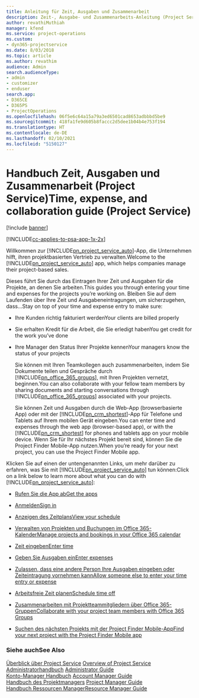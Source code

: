 ```yaml
---
title: Anleitung für Zeit, Ausgaben und Zusammenarbeit
description: Zeit-, Ausgabe- und Zusammenarbeits-Anleitung (Project Service)
author: revathiMuthiah
manager: kfend
ms.service: project-operations
ms.custom:
- dyn365-projectservice
ms.date: 8/03/2018
ms.topic: article
ms.author: revathim
audience: Admin
search.audienceType:
- admin
- customizer
- enduser
search.app:
- D365CE
- D365PS
- ProjectOperations
ms.openlocfilehash: 06f5e6c64a15a79a3ed6501cad8653adbbbd5be9
ms.sourcegitcommit: 418fa1fe9d605b8faccc2d5dee1b04b4e753f194
ms.translationtype: HT
ms.contentlocale: de-DE
ms.lasthandoff: 02/10/2021
ms.locfileid: "5150127"
---
```

# <a name="time-expense-and-collaboration-guide-project-service"></a><span data-ttu-id="47e10-103">Handbuch Zeit, Ausgaben und Zusammenarbeit (Project Service)</span><span class="sxs-lookup"><span data-stu-id="47e10-103">Time, expense, and collaboration guide (Project Service)</span></span>

[!include [banner](../includes/psa-now-project-operations.md)]

[!INCLUDE[cc-applies-to-psa-app-1x-2x](../includes/cc-applies-to-psa-app-1x-2x.md)]

<span data-ttu-id="47e10-104">Willkommen zur [!INCLUDE[pn_project_service_auto](../includes/pn-project-service-auto.md)]-App, die Unternehmen hilft, ihren projektbasierten Vertrieb zu verwalten.</span><span class="sxs-lookup"><span data-stu-id="47e10-104">Welcome to the [!INCLUDE[pn_project_service_auto](../includes/pn-project-service-auto.md)] app, which helps companies manage their project-based sales.</span></span> 
  
 <span data-ttu-id="47e10-105">Dieses führt Sie durch das Eintragen Ihrer Zeit und Ausgaben für die Projekte, an denen Sie arbeiten.</span><span class="sxs-lookup"><span data-stu-id="47e10-105">This guides you through entering your time and expenses for the projects you’re working on.</span></span> <span data-ttu-id="47e10-106">Bleiben Sie auf dem Laufenden über Ihre Zeit und Ausgabeneintragungen, um sicherzugehen, dass…</span><span class="sxs-lookup"><span data-stu-id="47e10-106">Stay on top of your time and expense entry to make sure:</span></span>  
  
- <span data-ttu-id="47e10-107">Ihre Kunden richtig fakturiert werden</span><span class="sxs-lookup"><span data-stu-id="47e10-107">Your clients are billed properly</span></span>  
  
- <span data-ttu-id="47e10-108">Sie erhalten Kredit für die Arbeit, die Sie erledigt haben</span><span class="sxs-lookup"><span data-stu-id="47e10-108">You get credit for the work you’ve done</span></span>  
  
- <span data-ttu-id="47e10-109">Ihre Manager den Status Ihrer Projekte kennen</span><span class="sxs-lookup"><span data-stu-id="47e10-109">Your managers know the status of your projects</span></span>  
  
  <span data-ttu-id="47e10-110">Sie können mit Ihren Teamkollegen auch zusammenarbeiten, indem Sie Dokumente teilen und Gespräche durch [!INCLUDE[pn_office_365_groups](../includes/pn-office-365-groups.md)], mit Ihren Projekten vernetzt, beginnen.</span><span class="sxs-lookup"><span data-stu-id="47e10-110">You can also collaborate with your fellow team members by sharing documents and starting conversations through [!INCLUDE[pn_office_365_groups](../includes/pn-office-365-groups.md)] associated with your projects.</span></span>  
  
  <span data-ttu-id="47e10-111">Sie können Zeit und Ausgaben durch die Web-App (browserbasierte App) oder mit der [!INCLUDE[pn_crm_shortest](../includes/pn-crm-shortest.md)]-App für Telefone und Tablets auf Ihrem mobilen Gerät eingeben.</span><span class="sxs-lookup"><span data-stu-id="47e10-111">You can enter time and expenses through the web app (browser-based app), or with the [!INCLUDE[pn_crm_shortest](../includes/pn-crm-shortest.md)] for phones and tablets app on your mobile device.</span></span> <span data-ttu-id="47e10-112">Wenn Sie für Ihr nächstes Projekt bereit sind, können Sie die Project Finder Mobile-App nutzen.</span><span class="sxs-lookup"><span data-stu-id="47e10-112">When you’re ready for your next project, you can use the Project Finder Mobile app.</span></span>  
  
<span data-ttu-id="47e10-113">Klicken Sie auf einen der untengenannten Links, um mehr darüber zu erfahren, was Sie mit [!INCLUDE[pn_project_service_auto](../includes/pn-project-service-auto.md)] tun können:</span><span class="sxs-lookup"><span data-stu-id="47e10-113">Click on a link below to learn more about what you can do with [!INCLUDE[pn_project_service_auto](../includes/pn-project-service-auto.md)]:</span></span>  
  
-   [<span data-ttu-id="47e10-114">Rufen Sie die App ab</span><span class="sxs-lookup"><span data-stu-id="47e10-114">Get the apps</span></span>](../psa/get-apps.md)  
  
-   [<span data-ttu-id="47e10-115">Anmelden</span><span class="sxs-lookup"><span data-stu-id="47e10-115">Sign in</span></span>](../psa/sign-in.md)  
  
-   [<span data-ttu-id="47e10-116">Anzeigen des Zeitplans</span><span class="sxs-lookup"><span data-stu-id="47e10-116">View your schedule</span></span>](../psa/view-schedule.md)  
  
-   [<span data-ttu-id="47e10-117">Verwalten von Projekten und Buchungen im Office 365-Kalender</span><span class="sxs-lookup"><span data-stu-id="47e10-117">Manage projects and bookings in your Office 365 calendar</span></span>](../psa/manage-project-bookings-office-365-calendar.md)  
  
-   [<span data-ttu-id="47e10-118">Zeit eingeben</span><span class="sxs-lookup"><span data-stu-id="47e10-118">Enter time</span></span>](../psa/enter-time.md)  
  
-   [<span data-ttu-id="47e10-119">Geben Sie Ausgaben ein</span><span class="sxs-lookup"><span data-stu-id="47e10-119">Enter expenses</span></span>](../psa/enter-expenses.md)  
  
-   [<span data-ttu-id="47e10-120">Zulassen, dass eine andere Person Ihre Ausgaben eingeben oder Zeiteintragung vornehmen kann</span><span class="sxs-lookup"><span data-stu-id="47e10-120">Allow someone else to enter your time entry or expense</span></span>](../psa/allow-someone-else-enter-time-entry-expense.md)  
  
-   [<span data-ttu-id="47e10-121">Arbeitsfreie Zeit planen</span><span class="sxs-lookup"><span data-stu-id="47e10-121">Schedule time off</span></span>](../psa/schedule-time-off.md)  
  
-   [<span data-ttu-id="47e10-122">Zusammenarbeiten mit Projektteammitgliedern über Office 365-Gruppen</span><span class="sxs-lookup"><span data-stu-id="47e10-122">Collaborate with your project team members with Office 365 Groups</span></span>](../psa/collaborate-project-team-members-office-365-groups.md)  
  
-   [<span data-ttu-id="47e10-123">Suchen des nächsten Projekts mit der Project Finder Mobile-App</span><span class="sxs-lookup"><span data-stu-id="47e10-123">Find your next project with the Project Finder Mobile app</span></span>](../psa/find-next-project-finder-mobile-app.md)  
  
### <a name="see-also"></a><span data-ttu-id="47e10-124">Siehe auch</span><span class="sxs-lookup"><span data-stu-id="47e10-124">See Also</span></span>  
 <span data-ttu-id="47e10-125">[Überblick über Project Service](../psa/overview.md) </span><span class="sxs-lookup"><span data-stu-id="47e10-125">[Overview of Project Service](../psa/overview.md) </span></span>  
 <span data-ttu-id="47e10-126">[Administratorhandbuch](../psa/admin-guide.md) </span><span class="sxs-lookup"><span data-stu-id="47e10-126">[Administrator Guide](../psa/admin-guide.md) </span></span>  
 <span data-ttu-id="47e10-127">[Konto-Manager Handbuch](../psa/account-manager-guide.md) </span><span class="sxs-lookup"><span data-stu-id="47e10-127">[Account Manager Guide](../psa/account-manager-guide.md) </span></span>  
 <span data-ttu-id="47e10-128">[Handbuch des Projektmanagers](../psa/project-manager-guide.md) </span><span class="sxs-lookup"><span data-stu-id="47e10-128">[Project Manager Guide](../psa/project-manager-guide.md) </span></span>  
 [<span data-ttu-id="47e10-129">Handbuch Ressourcen Manager</span><span class="sxs-lookup"><span data-stu-id="47e10-129">Resource Manager Guide</span></span>](../psa/resource-manager-guide.md)   
